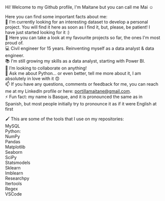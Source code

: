 Hi! Welcome to my Github profile, I'm Maitane but you can call me Mai ☺

Here you can find some important facts about me:  
🔧 I'm currently looking for an interesting dataset to develop a personal project. You will find it here as soon as I find it, but, please, be patient! I have just started looking for it :)  
🔗 Here you can take a look at my favourite projects so far, the ones I'm most proud of.  
💻 Civil engineer for 15 years. Reinventing myself as a data analyst & data engineer.  
📚 I'm still growing my skills as a data analyst, starting with Power BI.  
👯 I’m looking to collaborate on anything!  
💬 Ask me about Python... or even better, tell me more about it, I am absolutely in love with it 😍  
📫 If you have any questions, comments or feedback for me, you can reach me at my LinkedIn profile or here: [portillamaitane@gmail.com](mailto:portillamaitane@gmail.com).  
⚡ Fun fact: my name is Basque, and it is pronounced the same as in Spanish, but most people initially try to pronounce it as if it were English at first  

🖌 This are some of the tools that I use on my repositories:  
  MySQL  
  Python:  
      NumPy  
      Pandas  
      Matplotlib  
      Seaborn  
      SciPy  
      Statsmodels  
      Sklearn  
      Imblearn  
      Researchpy  
      Itertools  
      Regex  
      VSCode  
